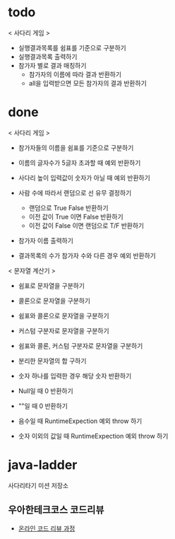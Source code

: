 # todo
< 사다리 게임 >
* 실행결과목록를 쉼표를 기준으로 구분하기
* 실행결과목록 출력하기
* 참가자 별로 결과 매칭하기
    * 참가자의 이름에 따라 결과 반환하기
    * all을 입력받으면 모든 참가자의 결과 반환하기
    
# done
< 사다리 게임 >
* 참가자들의 이름을 쉼표를 기준으로 구분하기
* 이름의 글자수가 5글자 초과할 때 예외 반환하기
* 사다리 높이 입력값이 숫자가 아닐 때 예외 반환하기

* 사람 수에 따라서 랜덤으로 선 유무 결정하기
    * 랜덤으로 True False 반환하기
    * 이전 값이 True 이면 False 반환하기
    * 이전 값이 False 이면 랜덤으로 T/F 반환하기
    
* 참가자 이름 출력하기    

* 결과목록의 수가 참가자 수와 다른 경우 예외 반환하기

< 문자열 계산기 >
* 쉼표로 문자열을 구분하기
* 콜론으로 문자열을 구분하기
* 쉼표와 콜론으로 문자열을 구분하기
* 커스텀 구분자로 문자열을 구분하기
* 쉼표와 콜론, 커스텀 구분자로 문자열을 구분하기

* 분리한 문자열의 합 구하기
* 숫자 하나를 입력한 경우 해당 숫자 반환하기

* Null일 때 0 반환하기
* ""일 때 0 반환하기

* 음수일 때 RuntimeExpection 예외 throw 하기
* 숫자 이외의 값일 때 RuntimeExpection 예외 throw 하기

# java-ladder
사다리타기 미션 저장소

## 우아한테크코스 코드리뷰
* [온라인 코드 리뷰 과정](https://github.com/woowacourse/woowacourse-docs/blob/master/maincourse/README.md)